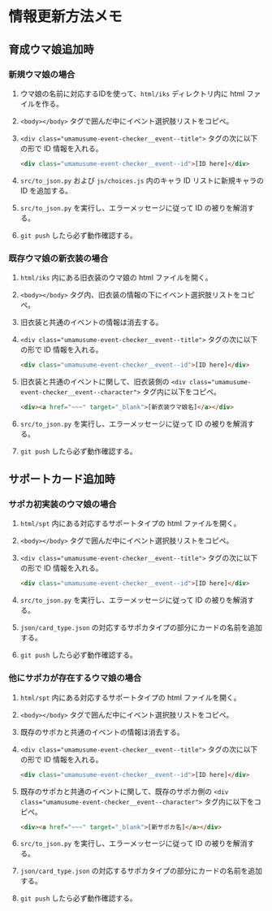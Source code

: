 # 情報更新方法メモ

## 育成ウマ娘追加時

### 新規ウマ娘の場合

1. ウマ娘の名前に対応するIDを使って、`html/iks` ディレクトリ内に html ファイルを作る。
2. `<body></body>` タグで囲んだ中にイベント選択肢リストをコピペ。
3. `<div class="umamusume-event-checker__event--title">` タグの次に以下の形で ID 情報を入れる。

   ```html
   <div class="umamusume-event-checker__event--id">[ID here]</div>
   ```

4. `src/to_json.py` および `js/choices.js` 内のキャラ ID リストに新規キャラの ID を追加する。
5. `src/to_json.py` を実行し、エラーメッセージに従って ID の被りを解消する。
6. `git push` したら必ず動作確認する。

### 既存ウマ娘の新衣装の場合

1. `html/iks` 内にある旧衣装のウマ娘の html ファイルを開く。
2. `<body></body>` タグ内、旧衣装の情報の下にイベント選択肢リストをコピペ。
3. 旧衣装と共通のイベントの情報は消去する。
4. `<div class="umamusume-event-checker__event--title">` タグの次に以下の形で ID 情報を入れる。
  
   ```html
   <div class="umamusume-event-checker__event--id">[ID here]</div>
   ```

5. 旧衣装と共通のイベントに関して、旧衣装側の `<div class="umamusume-event-checker__event--character">` タグ内に以下をコピペ。

   ```html
   <div><a href="~~~" target="_blank">[新衣装ウマ娘名]</a></div>
   ```

6. `src/to_json.py` を実行し、エラーメッセージに従って ID の被りを解消する。
7. `git push` したら必ず動作確認する。

## サポートカード追加時

### サポカ初実装のウマ娘の場合

1. `html/spt` 内にある対応するサポートタイプの html ファイルを開く。
2. `<body></body>` タグで囲んだ中にイベント選択肢リストをコピペ。
3. `<div class="umamusume-event-checker__event--title">` タグの次に以下の形で ID 情報を入れる。

   ```html
   <div class="umamusume-event-checker__event--id">[ID here]</div>
   ```

4. `src/to_json.py` を実行し、エラーメッセージに従って ID の被りを解消する。
5. `json/card_type.json` の対応するサポカタイプの部分にカードの名前を追加する。
6. `git push` したら必ず動作確認する。

### 他にサポカが存在するウマ娘の場合

1. `html/spt` 内にある対応するサポートタイプの html ファイルを開く。
2. `<body></body>` タグで囲んだ中にイベント選択肢リストをコピペ。
3. 既存のサポカと共通のイベントの情報は消去する。
4. `<div class="umamusume-event-checker__event--title">` タグの次に以下の形で ID 情報を入れる。

   ```html
   <div class="umamusume-event-checker__event--id">[ID here]</div>
   ```

5. 既存のサポカと共通のイベントに関して、既存のサポカ側の `<div class="umamusume-event-checker__event--character">` タグ内に以下をコピペ。

   ```html
   <div><a href="~~~" target="_blank">[新サポカ名]</a></div>
   ```

6. `src/to_json.py` を実行し、エラーメッセージに従って ID の被りを解消する。
7. `json/card_type.json` の対応するサポカタイプの部分にカードの名前を追加する。
8. `git push` したら必ず動作確認する。
